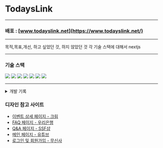 # TodaysLink

---

### 배포 : [www.todayslink.net](https://www.todayslink.net/)

---

목적,목표,개선, 하고 싶었던 것, 하지 않았던 것
각 기술 스택에 대해서 nextjs

---

### 기술 스택

<img src="https://img.shields.io/badge/react-61DAFB?style=for-the-badge&logo=react&logoColor=black"> <img src="https://img.shields.io/badge/Next.js-000000?style=for-the-badge&logo=Next.js&logoColor=white">
<img src="https://img.shields.io/badge/typescript-3178C6?style=for-the-badge&logo=typescript&logoColor=white">
<img src="https://img.shields.io/badge/redux-764ABC?style=for-the-badge&logo=redux&logoColor=white">
<img src="https://img.shields.io/badge/styled components-DB7093?style=for-the-badge&logo=styled-components&logoColor=white">
<img src="https://img.shields.io/badge/firebase-FFCA28?style=for-the-badge&logo=firebase&logoColor=black">
<img src="https://img.shields.io/badge/vercel-000000?style=for-the-badge&logo=vercel&logoColor=white">

---

<details>
<summary>개발 기록</summary>
<div markdown="1">

- [2023.01.07 : 헤더 디자인 및 반응형 완료 .기록

- [2023.01.09 : 모바일 환경 헤더 햄버거 바 추가 .기록

- 2023.01.09 : **404** 페이지 추가 완료

- 2023.01.09 : 사이트 테마 색 변경

- [2023.01.11 : FAQ 페이지 디자인 - 아코디언 UI 적용하기 .기록

- 2023.01.14 : 계정 관련 페이지 완성 (로그인, 회원가입, 계정 찾기)

- 2023.01.15 : 링크 상세 페이지 완성

- 2023.01.16 : Q&A 페이지 완성

- 2023.01.17 : 1:1 문의 작성 페이지 & 관리자

- 2023.01.21 : DB 세팅 및 연결 / 1:1 문의 http 요청 완료 / Redux 세팅

- 2023.01.26 : 1:1 문의 상세페이지

- 2023.01.28 : 데이터 필터 완료

- 2023.02.03 : mongoDB -> firebase 전환

- 2023.02.08 : 데이터 필터 완료 (firebase)

- 2023.02.11 : 실제 데이터 추가 및 이벤트 디테일 페이지 수정 (태그 추가)

- 2023.02.14 ~ 02.16 : 회원가입 페이지

- 2023.02.16 : 메일 전송, 아이디 찾기, 비밀번호 찾기

- 2023.02.18 ~ 02.19 : 로그인 기본 (아이디, 패스워드 -> 서버측 검사 후 실패 or 성공)

- 2023.02.20 : 유저 토큰작업 (클라이언트측 UI, 서버측 권한 체크)

- 2023.02.21 : 인증 관련 클라이언트 UI 수정

- 2023.02.21 : 투데이링크 프로젝트 1차 완료 및 배포 (v1.0.0)

- 2023.02.23 ~ 2023.02.24 : Q&A 페이지 각 Q&A별 암호 설정 추가

</div>
</details>

### 디자인 참고 사이트

- [이벤트 상세 페이지 - 크림](https://kream.co.kr/products/92506)
- [FAQ 페이지 - 우리은행](https://spot.wooribank.com/pot/Dream?withyou=MYETC0005)
- [Q&A 페이지 - SSF샵](https://www.ssfshop.com/secured/mypage/myInquiryList)
- [메인 페이지 - 유튜브](https://www.youtube.com/)
- [로그인 및 회원가입 - 무신사](https://www.musinsa.com/auth/login?referer=https%3A%2F%2Fwww.musinsa.com%2Fapp%2F%3FNaPm%3Dct%253Dlcx9kubh%257Cci%253Dcheckout%257Ctr%253Dds%257Ctrx%253D%257Chk%253D156c70095c470bd22f83fe7c9e3003ed42ebae73)
